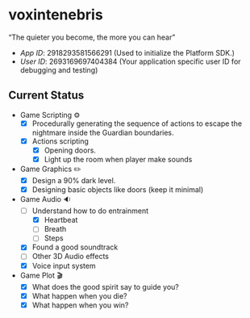 # voxintenebris
“The quieter you become, the more you can hear”

- *App ID*: 2918293581566291 (Used to initialize the Platform SDK.)
- *User ID*: 2693169697404384 (Your application specific user ID for debugging and testing)



## Current Status
- Game Scripting :gear:
     - [X] Procedurally generating the sequence of actions to escape the nightmare inside the Guardian boundaries.
     - [X] Actions scripting
          - [X] Opening doors. 
          - [X] Light up the room when player make sounds 

- Game Graphics :pencil2:
     - [X] Design a 90% dark level.
     - [X] Designing basic objects like doors (keep it minimal)

- Game Audio :sound:
     - [ ] Understand how to do entrainment
          - [X] Heartbeat
          - [ ] Breath 
          - [ ] Steps
     - [X] Found a good soundtrack 
     - [ ] Other 3D Audio effects 
     - [X] Voice input system 
     
- Game Plot :clapper:
     - [X] What does the good spirit say to guide you?
     - [X] What happen when you die?
     - [X] What happen when you win?
